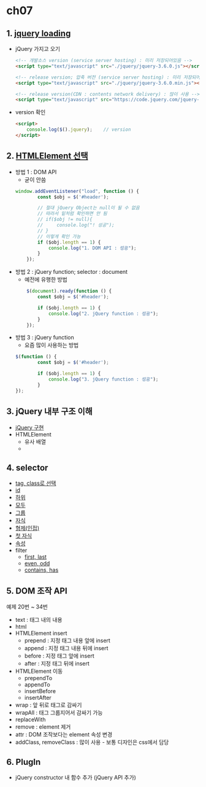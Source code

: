 # ch07

## 1. [jquery loading](src/main/webapp/01_jQuery_loading.html)

* jQuery 가지고 오기
    ```html
    <!-- 개발소스 version (service server hosting) : 미리 저장되어있음 -->
    <script type="text/javascript" src="./jquery/jquery-3.6.0.js"></script>

    <!-- release version; 압축 버전 (service server hosting) : 미리 저장되어 있음 -->
    <script type="text/javascript" src="./jquery/jquery-3.6.0.min.js"></script>

    <!-- release version(CDN : contents network delivery) : 많이 사용 -->
    <script type="text/javascript" src="https://code.jquery.com/jquery-3.6.0.min.js"></script>
    ```
* version 확인
    ```html
    <script>
        console.log($().jquery);	// version
    </script>
    ```

## 2. [HTMLElement 선택](src/main/webapp/02_select_HTMLElement.html)

* 방법 1 : DOM API
    * 굳이 안씀
    ```js
    window.addEventListener("load", function () {
            const $obj = $('#header');

            // 절대 jQuery Object는 null이 될 수 없음
            // 따라서 밑처럼 확인하면 안 됨
            // if($obj != null){
            //     console.log("! 성공");
            // }
            // 이렇게 확인 가능
            if ($obj.length == 1) {
                console.log("1. DOM API : 성공");
            }
        });
    ```
* 방법 2 : jQuery function; selector : document
    * 예전에 유행한 방법
    ```js
        $(document).ready(function () {
            const $obj = $('#header');

            if ($obj.length == 1) {
                console.log("2. jQuery function : 성공");
            }
        });
    ```
* 방법 3 : jQuery function
    * 요즘 많이 사용하는 방법
    ```js
    $(function () {
            const $obj = $('#header');

            if ($obj.length == 1) {
                console.log("3. jQuery function : 성공");
            }
    });
    ```

## 3. jQuery 내부 구조 이해

* [jQuery 구현](src/main/webapp/03_1_use_original_jQuery.html)
* HTMLElement
    * 유사 배열
    * 

## 4. selector

* [tag, class로 선택](src/main/webapp/05_selector_tag_class.html)
* [id](src/main/webapp/06_selector_id.html)
* [하위](src/main/webapp/07_selector_descendent.html)
* [모두](src/main/webapp/08_selector_all.html)
* [그룹](src/main/webapp/09_selector_group.html)
* [자식](src/main/webapp/10_selector_child.html)
* [형제(인접)](src/main/webapp/11_selector_sibling.html)
* [첫 자식](src/main/webapp/12_selector_first-child.html)
* [속성](src/main/webapp/13_selector_attribute.html)
* filter
    * [first, last](src/main/webapp/14_selector_filter_fitst_last.html)
    * [even, odd](src/main/webapp/15_selector_filter_even_odd.html)
    * [contains, has](src/main/webapp/16_selector_filter_contains_has.html)

## 5. DOM 조작 API

예제 20번 ~ 34번

* text : 태그 내의 내용
* html
* HTMLElement insert
    * prepend : 지정 태그 내용 앞에 insert
    * append : 지정 태그 내용 뒤에 insert
    * before : 지정 태그 앞에 insert
    * after : 지정 태그 뒤에 insert
* HTMLElement 이동
    * prependTo
    * appendTo
    * insertBefore
    * insertAfter
* wrap : 앞 뒤로 태그로 감싸기
* wrapAll : 태그 그룹지어서 감싸기 가능
* replaceWith
* remove : element 제거
* attr : DOM 조작보다는 element 속성 변경
* addClass, removeClass : 많이 사용 - 보통 디자인은 css에서 담당

## 6. PlugIn

* jQuery constructor 내 함수 추가 (jQuery API 추가)